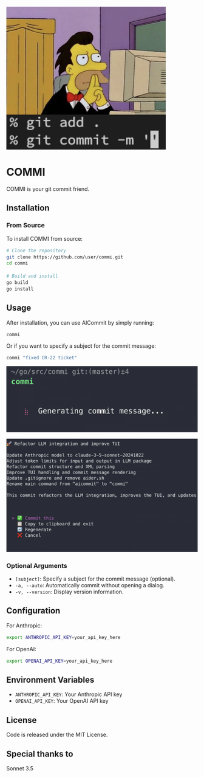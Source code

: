 ![COMMI Cover](_media/cover.jpg)

# COMMI

COMMI is your git commit friend.

## Installation

### From Source

To install COMMI from source:

```bash
# Clone the repository
git clone https://github.com/user/commi.git
cd commi

# Build and install
go build
go install
```

## Usage

After installation, you can use AICommit by simply running:

```bash
commi
```

Or if you want to specify a subject for the commit message:

```bash
commi "fixed CR-22 ticket"
```

![COMMI Screenshot 1](_media/screenshot1.png)

![COMMI Screenshot 2](_media/screenshot2.png)

### Optional Arguments

- `[subject]`: Specify a subject for the commit message (optional).
- `-a, --auto`: Automatically commit without opening a dialog.
- `-v, --version`: Display version information.

## Configuration

For Anthropic:
```bash
export ANTHROPIC_API_KEY=your_api_key_here
```

For OpenAI:
```bash
export OPENAI_API_KEY=your_api_key_here
```

## Environment Variables

- `ANTHROPIC_API_KEY`: Your Anthropic API key
- `OPENAI_API_KEY`: Your OpenAI API key

## License

Code is released under the MIT License.

## Special thanks to
Sonnet 3.5